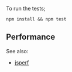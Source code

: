To run the tests;

`npm install && npm test`


## Performance
See also:
* [jsperf](https://jsperf.com/max-n-of-array)
